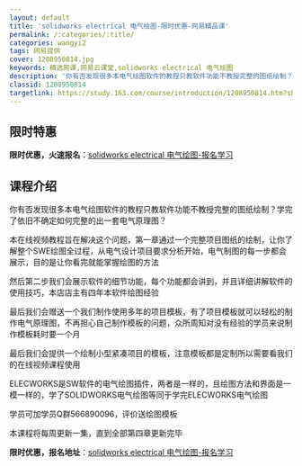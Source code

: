 ```yaml
---
layout: default
title: 'solidworks electrical 电气绘图-限时优惠-网易精品课'
permalink: /:categories/:title/
categories: wangyi2
tags: 网易提供
cover: 1208950814.jpg
keywords: 精选网课,网易云课堂,solidworks electrical 电气绘图
description: '你有否发现很多本电气绘图软件的教程只教软件功能不教授完整的图纸绘制？学完了依旧不确定如何完整的出一套电气原理图？本在线视'
classid: 1208950814
targetlink: https://study.163.com/course/introduction/1208950814.htm?share=1&shareId=1025206652&utm_campaign=share&utm_medium=iphoneShare&utm_source=&utm_u=1025206652
---
```


## 限时特惠

**限时优惠，火速报名**：[solidworks electrical 电气绘图-报名学习](https://study.163.com/course/introduction/1208950814.htm?share=1&shareId=1025206652&utm_campaign=share&utm_medium=iphoneShare&utm_source=&utm_u=1025206652)

## 课程介绍

你有否发现很多本电气绘图软件的教程只教软件功能不教授完整的图纸绘制？学完了依旧不确定如何完整的出一套电气原理图？



本在线视频教程旨在解决这个问题，第一章通过一个完整项目图纸的绘制，让你了解整个SWE绘图全过程，从电气设计项目要求分析开始，电气制图的每一步都会展示，目的是让你看完就能掌握绘图的方法

然后第二步我们会展示软件的细节功能，每个功能都会讲到，并且详细讲解软件的使用技巧，本店店主有四年本软件绘图经验



最后我们会赠送一个我们制作使用多年的项目模板，有了项目模板就可以轻松的制作电气原理图，不再担心自己制作模板的问题，众所周知对没有经验的学员来说制作模板耗时要一个月



最后我们会提供一个绘制小型紧凑项目的模板，注意模板都是定制所以需要看我们的在线视频课程使用



ELECWORKS是SW软件的电气绘图插件，两者是一样的，且绘图方法和界面是一模一样的，学了SOLIDWORKS电气绘图等同于学完ELECWORKS电气绘图

学员可加学员Q群566890096，评价送绘图模板

本课程将每周更新一集，直到全部第四章更新完毕

**限时优惠，报名地址**：[solidworks electrical 电气绘图-报名学习](https://study.163.com/course/introduction/1208950814.htm?share=1&shareId=1025206652&utm_campaign=share&utm_medium=iphoneShare&utm_source=&utm_u=1025206652)

